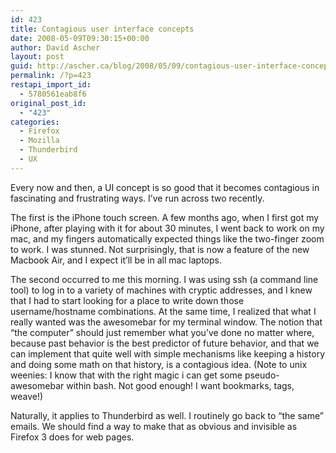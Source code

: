 ```yaml
---
id: 423
title: Contagious user interface concepts
date: 2008-05-09T09:30:15+00:00
author: David Ascher
layout: post
guid: http://ascher.ca/blog/2008/05/09/contagious-user-interface-concepts/
permalink: /?p=423
restapi_import_id:
  - 5780561eab8f6
original_post_id:
  - "423"
categories:
  - Firefox
  - Mozilla
  - Thunderbird
  - UX
---
```

Every now and then, a UI concept is so good that it becomes contagious in fascinating and frustrating ways. I&#8217;ve run across two recently.

The first is the iPhone touch screen. A few months ago, when I first got my iPhone, after playing with it for about 30 minutes, I went back to work on my mac, and my fingers automatically expected things like the two-finger zoom to work. I was stunned. Not surprisingly, that is now a feature of the new Macbook Air, and I expect it&#8217;ll be in all mac laptops.

The second occurred to me this morning. I was using ssh (a command line tool) to log in to a variety of machines with cryptic addresses, and I knew that I had to start looking for a place to write down those username/hostname combinations. At the same time, I realized that what I really wanted was the awesomebar for my terminal window. The notion that &#8220;the computer&#8221; should just remember what you&#8217;ve done no matter where, because past behavior is the best predictor of future behavior, and that we can implement that quite well with simple mechanisms like keeping a history and doing some math on that history, is a contagious idea. (Note to unix weenies: I know that with the right magic i can get some pseudo-awesomebar within bash. Not good enough! I want bookmarks, tags, weave!)

Naturally, it applies to Thunderbird as well. I routinely go back to &#8220;the same&#8221; emails. We should find a way to make that as obvious and invisible as Firefox 3 does for web pages.